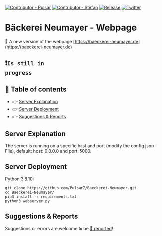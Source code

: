 [![Contributor - Pulsar](https://img.shields.io/badge/author-Pulsar7-lightgrey.svg?colorB=9900cc&style=flat-square)](https://github.com/Pulsar7)
[![Contributor - Stefan](https://img.shields.io/badge/author-Stefan572-lightgrey.svg?colorB=9901cc&style=flat-square)](https://github.com/Stefan572)
[![Release](https://img.shields.io/github/release/dmhendricks/file-icon-vectors.svg?style=flat-square)](https://github.com/Pulsar7/Baeckerei-Neumeyer/releases)
[![Twitter](https://img.shields.io/twitter/url/https/github.com/dmhendricks/file-icon-vectors.svg?style=social)](https://twitter.com/SevenPulsar)

# Bäckerei Neumayer - Webpage

:large_orange_diamond: A new version of the webpage [https://baeckerei-neumayer.de](https://baeckerei-neumayer.de)

## :heavy_exclamation_mark:<code>Is still in progress</code>

## :pushpin: Table of contents

* :point_right: [Server Explanation](#server-explanation)
* :point_right: [Server Deployment](#server-deployment)
* :point_right: [Suggestions & Reports](#suggestions--reports)

## Server Explanation

The server is running on a specific host and port (modify the config.json - File), default: host: 0.0.0.0 and port: 5000.

## Server Deployment
Python 3.8.10:

    git clone https://github.com/Pulsar7/Baeckerei-Neumayer.git
    cd Baeckerei-Neumayer/
    pip3 install -r requirements.txt
    python3 webserver.py

## Suggestions & Reports

Suggestions or errors are welcome to be [:link: reported](https://github.com/Pulsar7/Baeckerei-Neumeyer/issues)!
